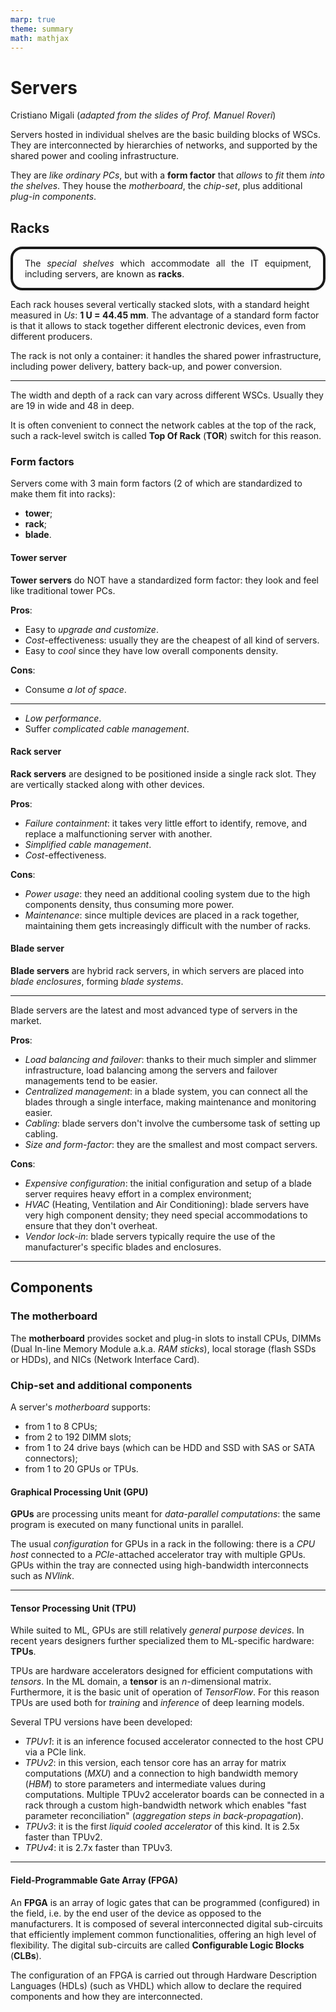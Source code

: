 ```yaml
---
marp: true
theme: summary
math: mathjax
---
```

# Servers

<div class="author">

Cristiano Migali
(_adapted from the slides of Prof. Manuel Roveri_)

</div>

<style>
section {
    font-size: x-large;
}

.definition {
    padding-left: 0.5cm;
    padding-right: 0.5cm;
    background: var(--algorithms);
    border-radius: 0.5cm;
    border-style: solid;
    border-color: var(--text);
    border-width: 3pt;
    text-align: justify;
}
</style>

Servers hosted in individual shelves are the basic building blocks of WSCs. They are interconnected by hierarchies of networks, and supported by the shared power and cooling infrastructure.

They are _like ordinary PCs_, but with a **form factor** that _allows_ to _fit_ them _into the shelves_. They house the _motherboard_, the _chip-set_, plus additional _plug-in components_.

## Racks

<div class="definition">

The _special shelves_ which accommodate all the IT equipment, including servers, are known as **racks**.

</div>

Each rack houses several vertically stacked slots, with a standard height measured in _Us_: **1 U = 44.45 mm**. The advantage of a standard form factor is that it allows to stack together different electronic devices, even from different producers.

The rack is not only a container: it handles the shared power infrastructure, including power delivery, battery back-up, and power conversion.

---

The width and depth of a rack can vary across different WSCs. Usually they are 19 in wide and 48 in deep.

It is often convenient to connect the network cables at the top of the rack, such a rack-level switch is called **Top Of Rack** (**TOR**) switch for this reason.

### Form factors

Servers come with 3 main form factors (2 of which are standardized to make them fit into racks):
- **tower**;
- **rack**;
- **blade**.

#### Tower server

**Tower servers** do NOT have a standardized form factor: they look and feel like traditional tower PCs.

**Pros**:
- Easy to _upgrade and customize_.
- _Cost_-effectiveness: usually they are the cheapest of all kind of servers.
- Easy to _cool_ since they have low overall components density.

**Cons**:
- Consume _a lot of space_.

---

- _Low performance_.
- Suffer _complicated cable management_.

#### Rack server

**Rack servers** are designed to be positioned inside a single rack slot. They are vertically stacked along with other devices.

**Pros**:
- _Failure containment_: it takes very little effort to identify, remove, and replace a malfunctioning server with another.
- _Simplified cable management_.
- _Cost_-effectiveness.

**Cons**:
- _Power usage_: they need an additional cooling system due to the high components density, thus consuming more power.
- _Maintenance_: since multiple devices are placed in a rack together, maintaining them gets increasingly difficult with the number of racks.


#### Blade server

**Blade servers** are hybrid rack servers, in which servers are placed into _blade enclosures_, forming _blade systems_. 

---

Blade servers are the latest and most advanced type of servers in the market.

**Pros**:
- _Load balancing and failover_: thanks to their much simpler and slimmer infrastructure, load balancing among the servers and failover managements tend to be easier.
- _Centralized management_: in a blade system, you can connect all the blades through a single interface, making maintenance and monitoring easier.
- _Cabling_: blade servers don't involve the cumbersome task of setting up cabling.
- _Size and form-factor_: they are the smallest and most compact servers.

**Cons**:
- _Expensive configuration_: the initial configuration and setup of a blade server requires heavy effort in a complex environment;
- _HVAC_ (Heating, Ventilation and Air Conditioning): blade servers have very high component density; they need special accommodations to ensure that they don't overheat.
- _Vendor lock-in_: blade servers typically require the use of the manufacturer's specific blades and enclosures.

---

## Components

### The motherboard

The **motherboard** provides socket and plug-in slots to install CPUs, DIMMs (Dual In-line Memory Module a.k.a. _RAM sticks_), local storage (flash SSDs or HDDs), and NICs (Network Interface Card).

### Chip-set and additional components

A server's _motherboard_ supports:
- from 1 to 8 CPUs;
- from 2 to 192 DIMM slots;
- from 1 to 24 drive bays (which can be HDD and SSD with SAS or SATA connectors);
- from 1 to 20 GPUs or TPUs.

#### Graphical Processing Unit (GPU)

**GPUs** are processing units meant for _data-parallel computations_: the same program is executed on many functional units in parallel.

The usual _configuration_ for GPUs in a rack in the following: there is a _CPU host_ connected to a _PCIe_-attached accelerator tray with multiple GPUs. GPUs within the tray are connected using high-bandwidth interconnects such as _NVlink_.

---

#### Tensor Processing Unit (TPU)

While suited to ML, GPUs are still relatively _general purpose devices_. In recent years designers further specialized them to ML-specific hardware: **TPUs**.

TPUs are hardware accelerators designed for efficient computations with _tensors_. In the ML domain, a **tensor** is an $n$-dimensional matrix. Furthermore, it is the basic unit of operation of _TensorFlow_. For this reason TPUs are used both for _training_ and _inference_ of deep learning models.

Several TPU versions have been developed:
- _TPUv1_: it is an inference focused accelerator connected to the host CPU via a PCIe link.
- _TPUv2_: in this version, each tensor core has an array for matrix computations (_MXU_) and a connection to high bandwidth memory (_HBM_) to store parameters and intermediate values during computations.
Multiple TPUv2 accelerator boards can be connected in a rack through a custom high-bandwidth network which enables "fast parameter reconciliation" (_aggregation steps in back-propagation_). 
- _TPUv3_: it is the first _liquid cooled accelerator_ of this kind. It is 2.5x faster than TPUv2.
- _TPUv4_: it is 2.7x faster than TPUv3.

---

#### Field-Programmable Gate Array (FPGA)

An **FPGA** is an array of logic gates that can be programmed (configured) in the field, i.e. by the end user of the device as opposed to the manufacturers. It is composed of several interconnected digital sub-circuits that efficiently implement common functionalities, offering an high level of flexibility.
The digital sub-circuits are called **Configurable Logic Blocks** (**CLBs**).

The configuration of an FPGA is carried out through Hardware Description Languages (HDLs) (such as VHDL) which allow to declare the required components and how they are interconnected.

